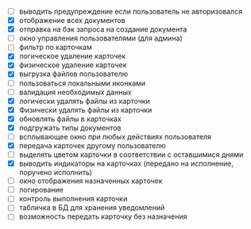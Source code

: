 - [ ] выводить предупреждение если пользователь не авторизовался  
- [x] отображение всех документов 
- [x] отправка на бэк запроса на создание документа
- [ ] окно управления пользователями (для админа)
- [ ] фильтр по карточкам
- [x] логическое удаление карточек
- [x] физическое удаление карточек
- [x] выгрузка файлов пользователю
- [ ] пользоваться локальными иконками
- [ ] валидация необходимых данных
- [x] логически удалять файлы из карточки
- [x] Физически удалять файлы из карточки
- [x] обновлять файлы в карточках 
- [x] подгружать типы документов
- [ ] всплывающее окно при любых действиях пользователя
- [x] передача карточек другому пользователю
- [ ] выделять цветом карточки в соответствии с оставшимися днями
- [x] выводить индикаторы на карточках (передано на исполнение, поручено исполнить)
- [ ] окно отображения назначенных карточек
- [ ] логирование
- [ ] контроль выполнения карточки
- [ ] табличка в БД для хранения уведомлений
- [ ] возможность передать карточку без назначения